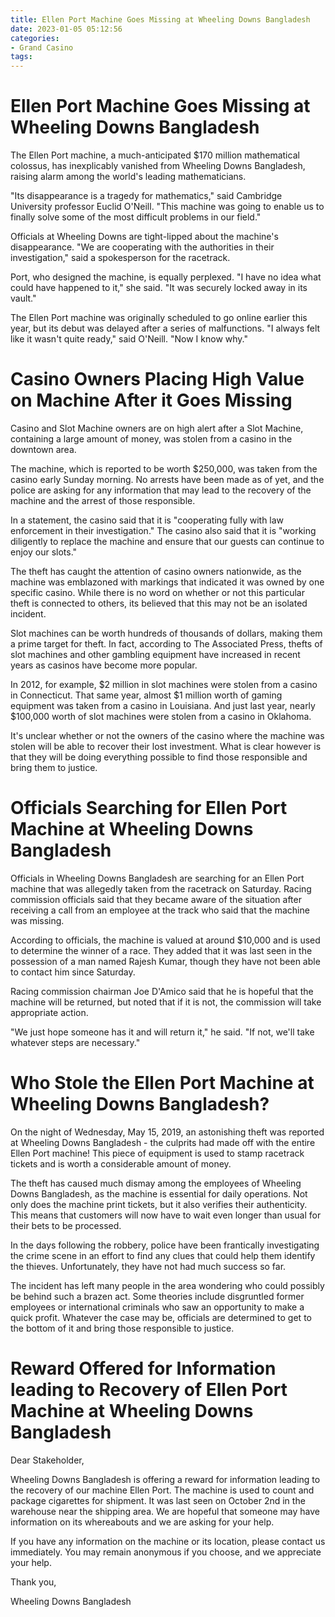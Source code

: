 ```yaml
---
title: Ellen Port Machine Goes Missing at Wheeling Downs Bangladesh
date: 2023-01-05 05:12:56
categories:
- Grand Casino
tags:
---
```



#  Ellen Port Machine Goes Missing at Wheeling Downs Bangladesh

The Ellen Port machine, a much-anticipated $170 million mathematical colossus, has inexplicably vanished from Wheeling Downs Bangladesh, raising alarm among the world's leading mathematicians.

"Its disappearance is a tragedy for mathematics," said Cambridge University professor Euclid O'Neill. "This machine was going to enable us to finally solve some of the most difficult problems in our field."

Officials at Wheeling Downs are tight-lipped about the machine's disappearance. "We are cooperating with the authorities in their investigation," said a spokesperson for the racetrack.

Port, who designed the machine, is equally perplexed. "I have no idea what could have happened to it," she said. "It was securely locked away in its vault."

The Ellen Port machine was originally scheduled to go online earlier this year, but its debut was delayed after a series of malfunctions. "I always felt like it wasn't quite ready," said O'Neill. "Now I know why."

#  Casino Owners Placing High Value on Machine After it Goes Missing 

Casino and Slot Machine owners are on high alert after a Slot Machine, containing a large amount of money, was stolen from a casino in the downtown area. 

The machine, which is reported to be worth $250,000, was taken from the casino early Sunday morning. No arrests have been made as of yet, and the police are asking for any information that may lead to the recovery of the machine and the arrest of those responsible. 

In a statement, the casino said that it is "cooperating fully with law enforcement in their investigation." The casino also said that it is "working diligently to replace the machine and ensure that our guests can continue to enjoy our slots." 

The theft has caught the attention of casino owners nationwide, as the machine was emblazoned with markings that indicated it was owned by one specific casino. While there is no word on whether or not this particular theft is connected to others, its believed that this may not be an isolated incident. 

Slot machines can be worth hundreds of thousands of dollars, making them a prime target for theft. In fact, according to The Associated Press, thefts of slot machines and other gambling equipment have increased in recent years as casinos have become more popular. 

In 2012, for example, $2 million in slot machines were stolen from a casino in Connecticut. That same year, almost $1 million worth of gaming equipment was taken from a casino in Louisiana. And just last year, nearly $100,000 worth of slot machines were stolen from a casino in Oklahoma. 

It's unclear whether or not the owners of the casino where the machine was stolen will be able to recover their lost investment. What is clear however is that they will be doing everything possible to find those responsible and bring them to justice.

#  Officials Searching for Ellen Port Machine at Wheeling Downs Bangladesh 

Officials in Wheeling Downs Bangladesh are searching for an Ellen Port machine that was allegedly taken from the racetrack on Saturday. Racing commission officials said that they became aware of the situation after receiving a call from an employee at the track who said that the machine was missing.

According to officials, the machine is valued at around $10,000 and is used to determine the winner of a race. They added that it was last seen in the possession of a man named Rajesh Kumar, though they have not been able to contact him since Saturday.

Racing commission chairman Joe D'Amico said that he is hopeful that the machine will be returned, but noted that if it is not, the commission will take appropriate action.

"We just hope someone has it and will return it," he said. "If not, we'll take whatever steps are necessary."

#  Who Stole the Ellen Port Machine at Wheeling Downs Bangladesh? 

On the night of Wednesday, May 15, 2019, an astonishing theft was reported at Wheeling Downs Bangladesh - the culprits had made off with the entire Ellen Port machine! This piece of equipment is used to stamp racetrack tickets and is worth a considerable amount of money.

The theft has caused much dismay among the employees of Wheeling Downs Bangladesh, as the machine is essential for daily operations. Not only does the machine print tickets, but it also verifies their authenticity. This means that customers will now have to wait even longer than usual for their bets to be processed.

In the days following the robbery, police have been frantically investigating the crime scene in an effort to find any clues that could help them identify the thieves. Unfortunately, they have not had much success so far.

The incident has left many people in the area wondering who could possibly be behind such a brazen act. Some theories include disgruntled former employees or international criminals who saw an opportunity to make a quick profit. Whatever the case may be, officials are determined to get to the bottom of it and bring those responsible to justice.

#  Reward Offered for Information leading to Recovery of Ellen Port Machine at Wheeling Downs Bangladesh

Dear Stakeholder,

Wheeling Downs Bangladesh is offering a reward for information leading to the recovery of our machine Ellen Port. The machine is used to count and package cigarettes for shipment. It was last seen on October 2nd in the warehouse near the shipping area. We are hopeful that someone may have information on its whereabouts and we are asking for your help.

If you have any information on the machine or its location, please contact us immediately. You may remain anonymous if you choose, and we appreciate your help.

Thank you,

Wheeling Downs Bangladesh